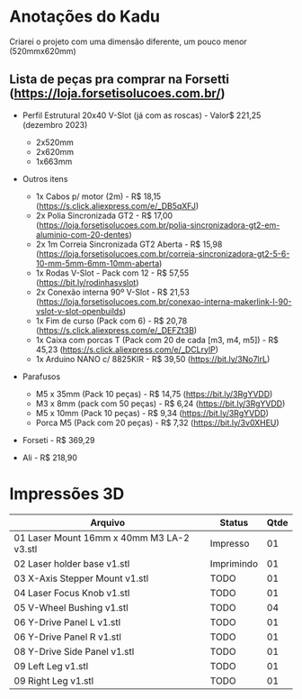 # Anotações do Kadu

Criarei o projeto com uma dimensão diferente, um pouco menor (520mmx620mm)

## Lista de peças pra comprar na Forsetti (https://loja.forsetisolucoes.com.br/)

- Perfil Estrutural 20x40 V-Slot (já com as roscas) - Valor$ 221,25 (dezembro 2023)
    - 2x520mm
    - 2x620mm
    - 1x663mm

- Outros itens
    - 1x Cabos p/ motor (2m) - R$ 18,15 (https://s.click.aliexpress.com/e/_DB5qXFJ)
    - 2x Polia Sincronizada GT2 - R$ 17,00 (https://loja.forsetisolucoes.com.br/polia-sincronizadora-gt2-em-aluminio-com-20-dentes)
    - 2x 1m Correia Sincronizada GT2 Aberta - R$ 15,98 (https://loja.forsetisolucoes.com.br/correia-sincronizadora-gt2-5-6-10-mm-5mm-6mm-10mm-aberta)
    - 1x Rodas V-Slot - Pack com 12 - R$ 57,55 (https://bit.ly/rodinhasvslot)
    - 2x Conexão interna 90º V-Slot - R$ 21,53 (https://loja.forsetisolucoes.com.br/conexao-interna-makerlink-l-90-vslot-v-slot-openbuilds)
    - 1x Fim de curso (Pack com 6) - R$ 20,78 (https://s.click.aliexpress.com/e/_DEFZt3B)
    - 1x Caixa com porcas T (Pack com 20 de cada [m3, m4, m5]) - R$ 45,23 (https://s.click.aliexpress.com/e/_DCLrylP)
    - 1x Arduino NANO c/ 8825KIR - R$ 39,50 (https://bit.ly/3No7lrL)

- Parafusos
    - M5 x 35mm  (Pack 10 peças) - R$ 14,75 (https://bit.ly/3RgYVDD)
    - M3 x 8mm (pack com 50 peças) - R$ 6,24 (https://bit.ly/3RgYVDD)
    - M5 x 10mm  (Pack 10 peças) - R$ 9,34 (https://bit.ly/3RgYVDD)
    - Porca  M5 (Pack com 20 peças) - R$ 7,32 (https://bit.ly/3v0XHEU)


- Forseti - R$ 369,29
- Ali - R$ 218,90

# Impressões 3D

| Arquivo                                   | Status        | Qtde    |    
| ----------------------------------------- | ------------- | ------- |
| 01 Laser Mount 16mm x 40mm M3 LA-2 v3.stl | Impresso      |      01 |
| 02 Laser holder base v1.stl               | Imprimindo    |      01 |
| 03 X-Axis Stepper Mount v1.stl            | TODO          |      01 |
| 04 Laser Focus Knob v1.stl                | TODO          |      01 |
| 05 V-Wheel Bushing v1.stl                 | TODO          |      04 |
| 06 Y-Drive Panel L v1.stl                 | TODO          |      01 |
| 06 Y-Drive Panel R v1.stl                 | TODO          |      01 |
| 08 Y-Drive Side Panel v1.stl              | TODO          |      01 |
| 09 Left Leg v1.stl                        | TODO          |      01 |
| 09 Right Leg v1.stl                       | TODO          |      01 |